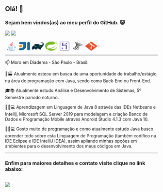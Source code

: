 ## Olá! 👋 
### Sejam bem vindos(as) ao meu perfil do GitHub. 😺

<!--
**Paulo-RJR/Paulo-RJR** is a ✨ _special_ ✨ repository because its `README.md` (this file) appears on your GitHub profile.

Here are some ideas to get you started:

- 🔭 I’m currently working on ...
- 🌱 I’m currently learning ...
- 👯 I’m looking to collaborate on ...
- 🤔 I’m looking for help with ...
- 💬 Ask me about ...
- 📫 How to reach me: ...
- 😄 Pronouns: ...
- ⚡ Fun fact: ...
-->

 <div>
  <a href="https://github.com/Paulo-RJR"></a>
  <img height="150em" src="https://github-readme-stats.vercel.app/api?username=Paulo-RJR&show_icons=true&theme=tokyonight&include_all_commits=true&count_private=true"/>
  <img height="150em" src="https://github-readme-stats.vercel.app/api/top-langs/?username=Paulo-RJR&layout=compact&langs_count=7&theme=tokyonight"/>
</div>

<div style="display: inline_block"><br>
  <img align="center" alt="Paulo-Java" height="30" width="40" src="https://github.com/devicons/devicon/blob/master/icons/java/java-original.svg">
  <img align="center" alt="Paulo-Intellij" height="30" width="40" src="https://github.com/devicons/devicon/blob/master/icons/intellij/intellij-original.svg">
  <img align="center" alt="Paulo-Gradle" height="30" width="40" src="https://github.com/devicons/devicon/blob/master/icons/gradle/gradle-plain.svg">
  <img align="center" alt="Paulo-String" height="30" width="40" src="https://github.com/devicons/devicon/blob/master/icons/spring/spring-original.svg">
  <img align="center" alt="Paulo-String" height="30" width="40" src="https://github.com/devicons/devicon/blob/master/icons/heroku/heroku-original.svg">
  <img align="center" alt="Paulo-MicrosoftSQL" height="30" width="40" src="https://github.com/devicons/devicon/blob/master/icons/microsoftsqlserver/microsoftsqlserver-plain.svg">
  <img align="center" alt="Paulo-Git" height="30" width="40" src="https://raw.githubusercontent.com/devicons/devicon/master/icons/git/git-plain.svg"> 
  
 <!--![Snake animation](https://github.com/rafaballerini/rafaballerini/blob/output/github-contribution-grid-snake.svg)
</div> -->

<hr>

📫 Moro em Diadema - São Paulo - Brasil.<p>

👔🏭 Atualmente esteou em busca de uma oportunidade de trabalho/estágio, na área de programação com Java, sendo como Back-End ou Front-End.<p>
 
🎓📚 Atualmente estudo Análise e Desenvolvimento de Sistemas, 5º Semestre paríodo noturno. <br>
 
 🧑🏽💻 Aprendizagem em Linguagem de Java 8 através das IDEs Netbeans e Intellij, Microsoft SQL Server 2019 para modelagem e criação Banco de Dados e Programação Mobile através Android Studio 4.1.3 com Java 10. <br>

🧑🏽💻 Gosto muito de programação e como atualmente estudo Java busco aprender todo sobre esta Linguagem de Programação (também codifico na IDE Eclipse e IDE IntelliJ IDEA), assim apliando minhas opções em ambientes para o desenvolvimento dos meus códigos em Java.

<hr> 

 ### Enfim para maiores detalhes e contato visite clique no link abaixo:
 
 
 <br><a href="https://www.linkedin.com/in/paulo-roberto-junqueira-rodrigues-6407b91b3/" target="_blank"><img src="https://img.shields.io/badge/-LinkedIn-%230077B5?style=for-the-badge&logo=linkedin&logoColor=white" target="_blank"></a> 
 
 <!--[![Linkedin Badge](https://img.shields.io/badge/-Paulo%20RJR-1c7e0f?style=flat-square&logo=Linkedin&logoColor=white&link=https://www.linkedin.com/in/paulo-roberto-junqueira-rodrigues-6407b91b3/)](https://www.linkedin.com/in/paulo-roberto-junqueira-rodrigues-6407b91b3/) -->
